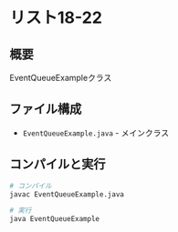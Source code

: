# リスト18-22

## 概要
EventQueueExampleクラス

## ファイル構成
- `EventQueueExample.java` - メインクラス

## コンパイルと実行
```bash
# コンパイル
javac EventQueueExample.java

# 実行
java EventQueueExample
```
